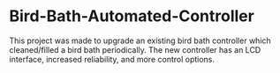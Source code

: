 # Bird-Bath-Automated-Controller
This project was made to upgrade an existing bird bath controller which cleaned/filled a bird bath periodically. The new controller has an LCD interface, increased reliability, and more control options.
